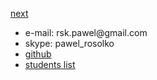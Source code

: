<a href="02.md">next</a>

<ul>
    <li>
        e-mail: rsk.pawel@gmail.com
    </li>
    <li>
        skype: pawel_rosolko
    </li>
    <li>
        <a href="https://github.com/paawel/pvt/blob/master/FD-01/MAIN.md">github</a>
    </li>
    <li>
        <a href="https://docs.google.com/spreadsheets/d/1rcNgk3ASTdmXo9xCqNqbf3_ITJOIgTY-QNLjcg_Xsnw/edit?usp=sharing">students list</a>
    </li>
</ul>